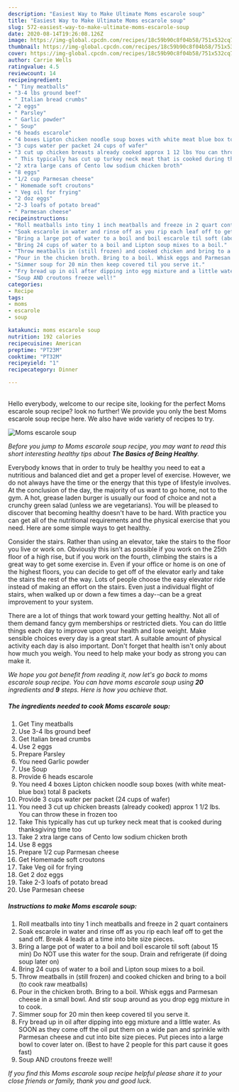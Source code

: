 ```yaml
---
description: "Easiest Way to Make Ultimate Moms escarole soup"
title: "Easiest Way to Make Ultimate Moms escarole soup"
slug: 572-easiest-way-to-make-ultimate-moms-escarole-soup
date: 2020-08-14T19:26:08.126Z
image: https://img-global.cpcdn.com/recipes/18c59b90c8f04b58/751x532cq70/moms-escarole-soup-recipe-main-photo.jpg
thumbnail: https://img-global.cpcdn.com/recipes/18c59b90c8f04b58/751x532cq70/moms-escarole-soup-recipe-main-photo.jpg
cover: https://img-global.cpcdn.com/recipes/18c59b90c8f04b58/751x532cq70/moms-escarole-soup-recipe-main-photo.jpg
author: Carrie Wells
ratingvalue: 4.5
reviewcount: 14
recipeingredient:
- " Tiny meatballs"
- "3-4 lbs ground beef"
- " Italian bread crumbs"
- "2 eggs"
- " Parsley"
- " Garlic powder"
- " Soup"
- "6 heads escarole"
- "4 boxes Lipton chicken noodle soup boxes with white meat blue box total 8 packets"
- "3 cups water per packet 24 cups of wafer"
- "3 cut up chicken breasts already cooked approx 1 12 lbs You can throw these in frozen too"
- " This typically has cut up turkey neck meat that is cooked during thanksgiving time too"
- "2 xtra large cans of Cento low sodium chicken broth"
- "8 eggs"
- "1/2 cup Parmesan cheese"
- " Homemade soft croutons"
- " Veg oil for frying"
- "2 doz eggs"
- "2-3 loafs of potato bread"
- " Parmesan cheese"
recipeinstructions:
- "Roll meatballs into tiny 1 inch meatballs and freeze in 2 quart containers"
- "Soak escarole in water and rinse off as you rip each leaf off to get the sand off. Break 4 leads at a time into bite size pieces."
- "Bring a large pot of water to a boil and boil escarole til soft (about 15 min) Do NOT use this water for the soup. Drain and refrigerate (if doing soup later on)"
- "Bring 24 cups of water to a boil and Lipton soup mixes to a boil."
- "Throw meatballs in (still frozen) and cooked chicken and bring to a boil (to cook raw meatballs)"
- "Pour in the chicken broth. Bring to a boil. Whisk eggs and Parmesan cheese in a small bowl. And stir soup around as you drop egg mixture in to cook."
- "Simmer soup for 20 min then keep covered til you serve it."
- "Fry bread up in oil after dipping into egg mixture and a little water. As SOON as they come off the oil put them on a wide pan and sprinkle with Parmesan cheese and cut into bite size pieces. Put pieces into a large bowl to cover later on. (Best to have 2 people for this part cause it goes fast)"
- "Soup AND croutons freeze well!"
categories:
- Recipe
tags:
- moms
- escarole
- soup

katakunci: moms escarole soup 
nutrition: 192 calories
recipecuisine: American
preptime: "PT23M"
cooktime: "PT32M"
recipeyield: "1"
recipecategory: Dinner

---
```

<br>
Hello everybody, welcome to our recipe site, looking for the perfect Moms escarole soup recipe? look no further! We provide you only the best Moms escarole soup recipe here. We also have wide variety of recipes to try.
<br>


![Moms escarole soup](https://img-global.cpcdn.com/recipes/18c59b90c8f04b58/751x532cq70/moms-escarole-soup-recipe-main-photo.jpg)

<i>Before you jump to Moms escarole soup recipe, you may want to read this short interesting healthy tips about <strong>The Basics of Being Healthy</strong>.</i>

Everybody knows that in order to truly be healthy you need to eat a nutritious and balanced diet and get a proper level of exercise. However, we do not always have the time or the energy that this type of lifestyle involves. At the conclusion of the day, the majority of us want to go home, not to the gym. A hot, grease laden burger is usually our food of choice and not a crunchy green salad (unless we are vegetarians). You will be pleased to discover that becoming healthy doesn't have to be hard. With practice you can get all of the nutritional requirements and the physical exercise that you need. Here are some simple ways to get healthy.

Consider the stairs. Rather than using an elevator, take the stairs to the floor you live or work on. Obviously this isn’t as possible if you work on the 25th floor of a high rise, but if you work on the fourth, climbing the stairs is a great way to get some exercise in. Even if your office or home is on one of the highest floors, you can decide to get off of the elevator early and take the stairs the rest of the way. Lots of people choose the easy elevator ride instead of making an effort on the stairs. Even just a individual flight of stairs, when walked up or down a few times a day--can be a great improvement to your system. 

There are a lot of things that work toward your getting healthy. Not all of them demand fancy gym memberships or restricted diets. You can do little things each day to improve upon your health and lose weight. Make sensible choices every day is a great start. A suitable amount of physical activity each day is also important. Don't forget that health isn't only about how much you weigh. You need to help make your body as strong you can make it. 


<i>We hope you got benefit from reading it, now let's go back to moms escarole soup recipe. You can have moms escarole soup using <strong>20</strong> ingredients and <strong>9</strong> steps. Here is how you achieve that.
</i>

##### The ingredients needed to cook Moms escarole soup:

1. Get  Tiny meatballs
1. Use 3-4 lbs ground beef
1. Get  Italian bread crumbs
1. Use 2 eggs
1. Prepare  Parsley
1. You need  Garlic powder
1. Use  Soup
1. Provide 6 heads escarole
1. You need 4 boxes Lipton chicken noodle soup boxes (with white meat- blue box) total 8 packets
1. Provide 3 cups water per packet (24 cups of wafer)
1. You need 3 cut up chicken breasts (already cooked) approx 1 1/2 lbs. You can throw these in frozen too
1. Take  This typically has cut up turkey neck meat that is cooked during thanksgiving time too
1. Take 2 xtra large cans of Cento low sodium chicken broth
1. Use 8 eggs
1. Prepare 1/2 cup Parmesan cheese
1. Get  Homemade soft croutons
1. Take  Veg oil for frying
1. Get 2 doz eggs
1. Take 2-3 loafs of potato bread
1. Use  Parmesan cheese


##### Instructions to make Moms escarole soup:

1. Roll meatballs into tiny 1 inch meatballs and freeze in 2 quart containers
1. Soak escarole in water and rinse off as you rip each leaf off to get the sand off. Break 4 leads at a time into bite size pieces.
1. Bring a large pot of water to a boil and boil escarole til soft (about 15 min) Do NOT use this water for the soup. Drain and refrigerate (if doing soup later on)
1. Bring 24 cups of water to a boil and Lipton soup mixes to a boil.
1. Throw meatballs in (still frozen) and cooked chicken and bring to a boil (to cook raw meatballs)
1. Pour in the chicken broth. Bring to a boil. Whisk eggs and Parmesan cheese in a small bowl. And stir soup around as you drop egg mixture in to cook.
1. Simmer soup for 20 min then keep covered til you serve it.
1. Fry bread up in oil after dipping into egg mixture and a little water. As SOON as they come off the oil put them on a wide pan and sprinkle with Parmesan cheese and cut into bite size pieces. Put pieces into a large bowl to cover later on. (Best to have 2 people for this part cause it goes fast)
1. Soup AND croutons freeze well!


<i>If you find this Moms escarole soup recipe helpful please share it to your close friends or family, thank you and good luck.</i>
